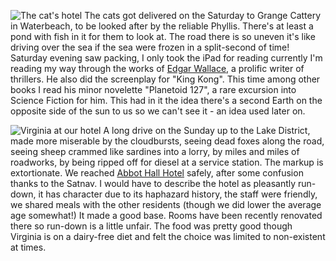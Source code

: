![The cat's hotel](cattery.JPG)
The cats got delivered on the Saturday to Grange Cattery in Waterbeach, to be looked
after by the reliable Phyllis.  There's at least a pond with fish in it for them to look at.  The road
there is so uneven it's like driving over the sea if the sea were frozen in a split-second
of time!  Saturday evening saw packing, I only took the iPad for reading currently I'm reading
my way through the works of [Edgar Wallace](http://www.edgarwallace.org), a prolific writer
of thrillers.  He also did the screenplay for "King Kong".  This time among other books I read his minor
novelette "Planetoid 127", a rare excursion into Science Fiction for him.  This had in it
the idea there's a second Earth on the opposite side of the sun to us so we can't see it -
an idea used later on.

![Virginia at our hotel](DSCF5226.jpg)
A long drive on the Sunday up to the Lake District, made more miserable by the cloudbursts, seeing dead
foxes along the road, seeing sheep crammed like sardines into a lorry, by miles and miles of
roadworks, by being ripped off for diesel at a service station.  The markup is extortionate.
We reached [Abbot Hall Hotel](https://www.christianguild.co.uk/abbothall/index.php)
safely, after some confusion thanks to the Satnav.  I would have to describe the hotel as
pleasantly run-down, it has character due to its haphazard history, the staff were friendly,
we shared meals with the other residents (though we did lower the average age somewhat!)
It made a good base.  Rooms have been recently renovated there so run-down is a little
unfair.  The food was pretty good though Virginia is on a dairy-free diet and felt the choice
was limited to non-existent at times.
